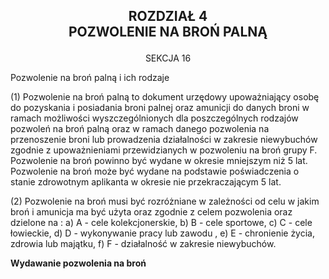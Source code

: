 ## <a name="title_4"></a><p align="center">ROZDZIAŁ 4<br/> POZWOLENIE NA BROŃ PALNĄ</p>
<a name="section_16"></a><p align="center">SEKCJA 16</p>

Pozwolenie na broń palną i ich rodzaje

(1) Pozwolenie na broń palną to dokument urzędowy upoważniający osobę do pozyskania i posiadania broni palnej oraz amunicji do danych broni w ramach możliwości wyszczególnionych dla poszczególnych rodzajów pozwoleń na broń palną oraz w ramach danego pozwolenia na przenoszenie broni lub prowadzenia działalności w zakresie niewybuchów zgodnie z upoważnieniami przewidzianych w pozwoleniu na broń grupy F. Pozwolenie na broń powinno być wydane w okresie mniejszym niż 5 lat. Pozwolenie na broń może być wydane na podstawie poświadczenia o stanie zdrowotnym aplikanta w okresie nie przekraczającym 5 lat.

(2) Pozwolenie na broń musi być rozróżniane w zależności od celu w jakim broń i amunicja ma być użyta oraz zgodnie z celem pozwolenia oraz dzielone na :
a) A - cele kolekcjonerskie,
b) B - cele sportowe,
c) C - cele łowieckie,
d) D - wykonywanie pracy lub zawodu ,
e) E - chronienie życia, zdrowia lub majątku,
f) F - działalność w zakresie niewybuchów.

**Wydawanie pozwolenia na broń**
